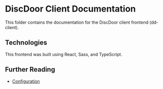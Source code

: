# DiscDoor Client Documentation

This folder contains the documentation for the DiscDoor client frontend (dd-client).

## Technologies

This frontend was built using React, Sass, and TypeScript.

## Further Reading
 - [Configuration](./configuration.md)